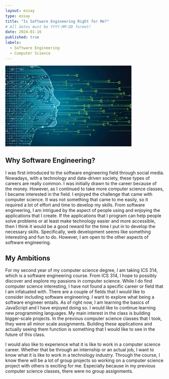 ```yaml
---
layout: essay
type: essay
title: "Is Software Engineering Right for Me?"
# All dates must be YYYY-MM-DD format!
date: 2024-01-16
published: true
labels:
  - Software Engineering
  - Computer Science
---
```


<img width="400px" 
     class="rounded float-start pe-4" 
     src="../img/OIP.jpg" >

## Why Software Engineering?
 I was first introduced to the software engineering field through social media. Nowadays, with a technology and data-driven society, these types of careers are really common. I was initially drawn to the career because of the money. However, as I continued to take more computer science classes, I became interested in the field. I enjoyed the challenge that came with computer science. It was not something that came to me easily, so it required a lot of effort and time to develop my skills. From software engineering, I am intrigued by the aspect of people using and enjoying the applications that I create. If the applications that I program can help people solve problems or at least make technology easier and more accessible, then I think it would be a good reward for the time I put in to develop the necessary skills. Specifically, web development seems like something interesting and fun to do. However, I am open to the other aspects of software engineering.

## My Ambitions
For my second year of my computer science degree, I am taking ICS 314, which is a software engineering course. From ICS 314, I hope to possibly discover and explore my passions in computer science. While I do find computer science interesting, I have not found a specific career or field that I am infatuated with. There are a couple of fields that I would like to consider including software engineering. I want to explore what being a software engineer entails. As of right now, I am learning the basics of JavaScript and I have enjoyed doing so. I would like to continue learning new programming languages. My main interest in the class is building bigger-scale projects. In the previous computer science classes that I took, they were all minor scale assignments. Building these applications and actually seeing them function is something that I would like to see in the future of this class.

I would also like to experience what it is like to work in a computer science career. Whether that be through an internship or an actual job, I want to know what it is like to work in a technology industry. Through the course, I know there will be a lot of group projects so working on a computer science project with others is exciting for me. Especially because in my previous computer science classes, there were no group assignments. 
